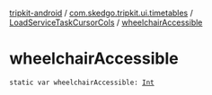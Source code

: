 [tripkit-android](../../index.md) / [com.skedgo.tripkit.ui.timetables](../index.md) / [LoadServiceTaskCursorCols](index.md) / [wheelchairAccessible](./wheelchair-accessible.md)

# wheelchairAccessible

`static var wheelchairAccessible: `[`Int`](https://kotlinlang.org/api/latest/jvm/stdlib/kotlin/-int/index.html)